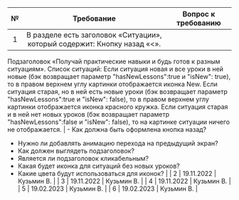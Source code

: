 | № | Требование | Вопрос к требованию |
|:------------:|:-------------:|:-----:|
| 1 | В разделе есть заголовок «Ситуации», который содержит: Кнопку назад «<».
Подзаголовок «Получай практические навыки и будь готов к разным ситуациям».
Список ситуаций:
Если ситуация новая и все уроки в ней новые (бэк возвращает параметр "hasNewLessons":true и "isNew": true), то в правом верхнем углу картинки отображается иконка New.
Если ситуация старая, но в ней есть новые уроки (бэк возвращает параметр "hasNewLessons":true и "isNew": false), то в правом верхнем углу картинки отображается иконка красного кружка.
Если ситуация старая и в ней нет новых уроков (бэк возвращает параметр "hasNewLessons":false и "isNew": false), то на картинке ситуации ничего не отображается. | - Как должна быть оформлена кнопка назад? 
- Нужно ли добавлять анимацию перехода на предыдущий экран? 
- Как должен выглядеть подзаголовок?
- Является ли подзаголовок кликабельным?
- Какая будет иконка для ситуаций без новых уроков? 
- Какие цвета будут использоваться для иконок?  |
| 2 | 19.11.2022 | Кузьмин В. |
| 3 | 19.11.2022 | Кузьмин В. |
| 4 | 19.11.2022 | Кузьмин В. |
| 5 | 19.02.2023 | Кузьмин В. |
| 6 | 19.02.2023 | Кузьмин В. |
